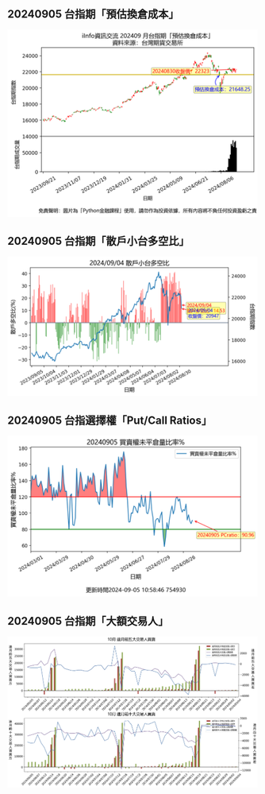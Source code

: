 ## 20240905 台指期「預估換倉成本」
![](images/txfcost.png)

## 20240905 台指期「散戶小台多空比」
![](images/bbiri.png)

## 20240905 台指選擇權「Put/Call Ratios」
![](images/pcratio.png)

## 20240905 台指期「大額交易人」
![](images/blocktrade.png)

